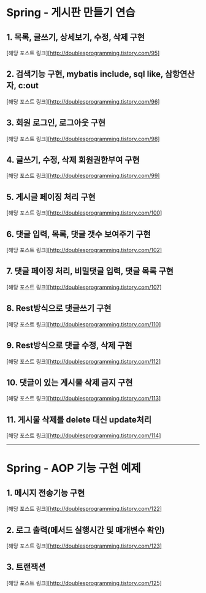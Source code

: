 # Spring - 게시판 만들기 연습

## 1. 목록, 글쓰기, 상세보기, 수정, 삭제 구현
[해당 포스트 링크][http://doublesprogramming.tistory.com/95]

## 2. 검색기능 구현, mybatis include, sql like, 삼항연산자, c:out
[해당 포스트 링크][http://doublesprogramming.tistory.com/96]

## 3. 회원 로그인, 로그아웃 구현
[해당 포스트 링크][http://doublesprogramming.tistory.com/98]

## 4. 글쓰기, 수정, 삭제 회원권한부여 구현
[해당 포스트 링크][http://doublesprogramming.tistory.com/99]

## 5. 게시글 페이징 처리 구현
[해당 포스트 링크][http://doublesprogramming.tistory.com/100]

## 6. 댓글 입력, 목록, 댓글 갯수 보여주기 구현
[해당 포스트 링크][http://doublesprogramming.tistory.com/102]

## 7. 댓글 페이징 처리, 비밀댓글 입력, 댓글 목록 구현
[해당 포스트 링크][http://doublesprogramming.tistory.com/107]

## 8. Rest방식으로 댓글쓰기 구현
[해당 포스트 링크][http://doublesprogramming.tistory.com/110]

## 9. Rest방식으로 댓글 수정, 삭제 구현
[해당 포스트 링크][http://doublesprogramming.tistory.com/112]

## 10. 댓글이 있는 게시물 삭제 금지 구현
[해당 포스트 링크][http://doublesprogramming.tistory.com/113]

## 11. 게시물 삭제를 delete 대신 update처리
[해당 포스트 링크][http://doublesprogramming.tistory.com/114]


* * *

# Spring - AOP 기능 구현 예제

## 1. 메시지 전송기능 구현
[해당 포스트 링크][http://doublesprogramming.tistory.com/122]

## 2. 로그 출력(메서드 실행시간 및 매개변수 확인)
[해당 포스트 링크][http://doublesprogramming.tistory.com/123]

## 3. 트랜잭션
[해당 포스트 링크][http://doublesprogramming.tistory.com/125]
